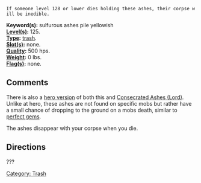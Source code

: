 `If someone level 128 or lower dies holding these ashes, their corpse will be inedible.`

**Keyword(s):** sulfurous ashes pile yellowish  
**[Level(s)](Object_Level.md "wikilink"):** 125.  
**[Type](:Category:_Object_Types.md "wikilink"):**
[trash](:Category:_Trash.md "wikilink").  
**[Slot(s)](Object_Slots.md "wikilink"):** none.  
**[Quality](Object_Quality.md "wikilink"):** 500 hps.  
**[Weight](Object_Weight.md "wikilink"):** 0 lbs.  
**[Flag(s)](:Category:_Object_Flags.md "wikilink"):** none.  

## Comments

There is also a [ hero version](Sulfurous_Ashes.md "wikilink") of both
this and [Consecrated Ashes
(Lord)](Consecrated_Ashes_(Lord) "wikilink"). Unlike at hero, these
ashes are not found on specific mobs but rather have a small chance of
dropping to the ground on a mobs death, similar to [perfect
gems](Perfect_Gemstones.md "wikilink").

The ashes disappear with your corpse when you die.

## Directions

???

[Category: Trash](Category:_Trash "wikilink")
